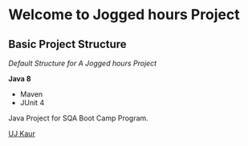 # Welcome to Jogged hours Project
## Basic Project Structure

*Default Structure for A Jogged hours Project*

**Java 8**

* Maven
* JUnit 4

Java Project for SQA Boot Camp Program. 

[UJ Kaur](https://github.com)

